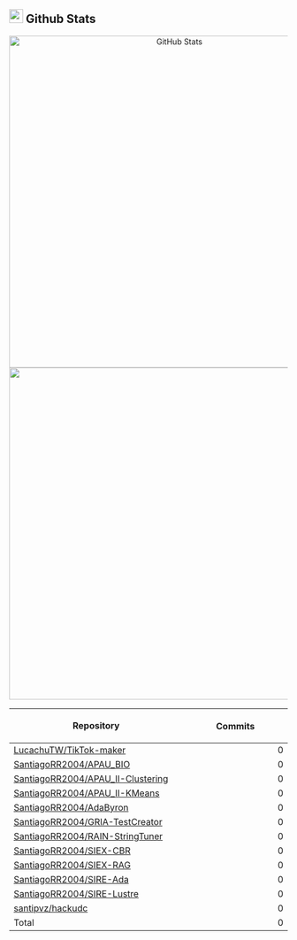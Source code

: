 ## <img src="https://media.giphy.com/media/iY8CRBdQXODJSCERIr/giphy.gif" width="25"><b> Github Stats </b>

<p align="center">
  <a href="https://github.com/Sergiooo0">
    <img
      width="600px"
      src="https://github-readme-stats-liard-nu-21.vercel.app/api?username=Sergiooo0&show_icons=true&hide_title=true&show=reviews,prs_merged&include_all_commits=true"
      alt="GitHub Stats"
      />
    <img
      width="600px"
      src="https://github-readme-stats-liard-nu-21.vercel.app/api/top-langs/?username=Sergiooo0&langs_count=20"
      />
  </a>
</p>

| <img width="1000"><br><p align="center">Repository | <img width="1000" height="1"><br><p align="center">Commits  |
|:----------|----------:|
| [LucachuTW/TikTok-maker](https://github.com/LucachuTW/TikTok-maker) | 0 |
| [SantiagoRR2004/APAU_BIO](https://github.com/SantiagoRR2004/APAU_BIO) | 0 |
| [SantiagoRR2004/APAU_II-Clustering](https://github.com/SantiagoRR2004/APAU_II-Clustering) | 0 |
| [SantiagoRR2004/APAU_II-KMeans](https://github.com/SantiagoRR2004/APAU_II-KMeans) | 0 |
| [SantiagoRR2004/AdaByron](https://github.com/SantiagoRR2004/AdaByron) | 0 |
| [SantiagoRR2004/GRIA-TestCreator](https://github.com/SantiagoRR2004/GRIA-TestCreator) | 0 |
| [SantiagoRR2004/RAIN-StringTuner](https://github.com/SantiagoRR2004/RAIN-StringTuner) | 0 |
| [SantiagoRR2004/SIEX-CBR](https://github.com/SantiagoRR2004/SIEX-CBR) | 0 |
| [SantiagoRR2004/SIEX-RAG](https://github.com/SantiagoRR2004/SIEX-RAG) | 0 |
| [SantiagoRR2004/SIRE-Ada](https://github.com/SantiagoRR2004/SIRE-Ada) | 0 |
| [SantiagoRR2004/SIRE-Lustre](https://github.com/SantiagoRR2004/SIRE-Lustre) | 0 |
| [santipvz/hackudc](https://github.com/santipvz/hackudc) | 0 |
| Total | 0 |
